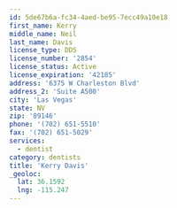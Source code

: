 ```yaml
---
id: 5de67b6a-fc34-4aed-be95-7ecc49a10e18
first_name: Kerry
middle_name: Neil
last_name: Davis
license_type: DDS
license_number: '2854'
license_status: Active
license_expiration: '42185'
address: '6375 W Charleston Blvd'
address_2: 'Suite A500'
city: 'Las Vegas'
state: NV
zip: '89146'
phone: '(702) 651-5510'
fax: '(702) 651-5029'
services:
  - dentist
category: dentists
title: 'Kerry Davis'
_geoloc:
  lat: 36.1592
  lng: -115.247
---
```

